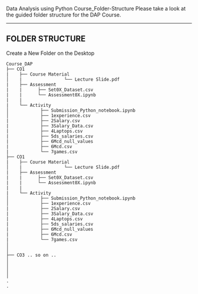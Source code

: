 Data Analysis using Python Course_Folder-Structure
Please take a look at the guided folder structure for the DAP Course.

----------------------
FOLDER STRUCTURE 
----------------------

Create a New Folder on the Desktop
```
Course_DAP 
├── CO1
|    ├── Course Material 
│    |                └── Lecture Slide.pdf
|    ├── Assessment 
|    |      ├── Set0X_Dataset.csv
|    |      └── Assessment0X.ipynb
|    |
|    └── Activity    
│            ├── Submission_Python_notebook.ipynb
│            ├── 1experience.csv 
|            ├── 2Salary.csv
|            ├── 3Salary_Data.csv
|            ├── 4Laptops.csv
|            ├── 5ds_salaries.csv
|            ├── 6Mcd_null_values
|            ├── 6Mcd.csv
|            └── 7games.csv
├── CO1
|    ├── Course Material 
│    |                └── Lecture Slide.pdf
|    ├── Assessment 
|    |      ├── Set0X_Dataset.csv
|    |      └── Assessment0X.ipynb
|    |
|    └── Activity    
│            ├── Submission_Python_notebook.ipynb
│            ├── 1experience.csv 
|            ├── 2Salary.csv
|            ├── 3Salary_Data.csv
|            ├── 4Laptops.csv
|            ├── 5ds_salaries.csv
|            ├── 6Mcd_null_values
|            ├── 6Mcd.csv
|            └── 7games.csv
│ 
│ 
├── CO3 .. so on ..
│ 
│ 
│
│ 
.
.
```
